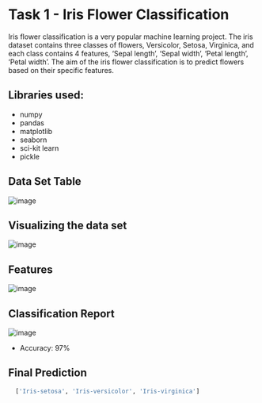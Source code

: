 # Task 1 - Iris Flower Classification

Iris flower classification is a very popular machine learning project. The iris dataset contains three classes of flowers, Versicolor, Setosa, Virginica, and each class contains 4 features, ‘Sepal length’, ‘Sepal width’, ‘Petal length’, ‘Petal width’. The aim of the iris flower classification is to predict flowers based on their specific features.

## Libraries used:
- numpy
- pandas
- matplotlib
- seaborn
- sci-kit learn
- pickle

## Data Set Table
![image](https://github.com/uzayr-iqbal-hamid/OIBSIP-Data-Science/assets/134723279/6bab0b8f-7ff5-488f-9589-150ff6ad328b)


## Visualizing the data set
![image](https://github.com/uzayr-iqbal-hamid/OIBSIP-Data-Science/assets/134723279/c79f5ae4-9311-43b5-b9ff-ee3ca416bff8)

## Features
![image](https://github.com/uzayr-iqbal-hamid/OIBSIP-Data-Science/assets/134723279/81d8bd5f-1261-449a-b933-0c5e0edb5f52)

## Classification Report
![image](https://github.com/uzayr-iqbal-hamid/OIBSIP-Data-Science/assets/134723279/492d9036-80a1-4473-a6e9-dd7206b94407)

- Accuracy: 97%

## Final Prediction
```bash
  ['Iris-setosa', 'Iris-versicolor', 'Iris-virginica']
```
